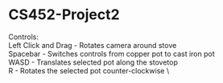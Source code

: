 # CS452-Project2
Controls: \
  Left Click and Drag - Rotates camera around stove \
  Spacebar - Switches controls from copper pot to cast iron pot \
  WASD - Translates selected pot along the stovetop \
  R - Rotates the selected pot counter-clockwise \
